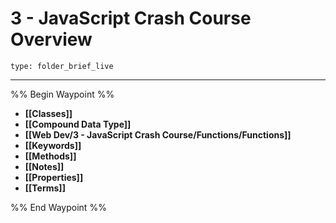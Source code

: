 # 3 - JavaScript Crash Course Overview
 
```ccard
type: folder_brief_live
```
 
---

%% Begin Waypoint %%
- **[[Classes]]**
- **[[Compound Data Type]]**
- **[[Web Dev/3 - JavaScript Crash Course/Functions/Functions]]**
- **[[Keywords]]**
- **[[Methods]]**
- **[[Notes]]**
- **[[Properties]]**
- **[[Terms]]**

%% End Waypoint %%